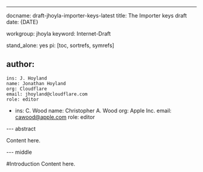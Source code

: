 ---
docname: draft-jhoyla-importer-keys-latest
title: The Importer keys draft
date: {DATE}

workgroup: jhoyla
keyword: Internet-Draft

stand_alone: yes
pi: [toc, sortrefs, symrefs]

author:
-
    ins: J. Hoyland
    name: Jonathan Hoyland
    org: Cloudflare
    email: jhoyland@cloudflare.com
    role: editor
-
    ins: C. Wood
    name: Christopher A. Wood
    org: Apple Inc.
    email: cawood@apple.com
    role: editor

--- abstract

Content here.

--- middle

#Introduction
Content here.

